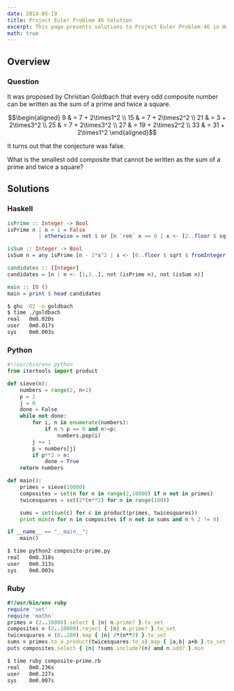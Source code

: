 ```yaml
---
date: 2014-05-19
title: Project Euler Problem 46 Solution
excerpt: This page presents solutions to Project Euler Problem 46 in Haskell, Python and Ruby.
math: true
---
```



## Overview


### Question

It was proposed by Christian Goldbach that every odd composite number
can be written as the sum of a prime and twice a square.

$$\begin{aligned}
9 & = 7 + 2\times1^2 \\
15 & = 7 + 2\times2^2 \\
21 & = 3 + 2\times3^2 \\
25 & = 7 + 2\times3^2 \\
27 & = 19 + 2\times2^2 \\
33 & = 31 + 2\times1^2
\end{aligned}$$

It turns out that the conjecture was false.

What is the smallest odd composite that cannot be written as the sum of
a prime and twice a square?






## Solutions

### Haskell

```haskell
isPrime :: Integer -> Bool
isPrime n | n < 1 = False
          | otherwise = not $ or [n `rem` x == 0 | x <- [2..floor $ sqrt $ fromIntegral n]]

isSum :: Integer -> Bool
isSum n = any isPrime [n - 2*s^2 | s <- [0..floor $ sqrt $ fromInteger n]]

candidates :: [Integer]
candidates = [n | n <- [1,3..], not (isPrime n), not (isSum n)]

main :: IO ()
main = print $ head candidates
```


```bash
$ ghc -O2 -o goldbach
$ time ./goldbach
real   0m0.020s
user   0m0.017s
sys    0m0.003s
```



### Python

```python
#!/usr/bin/env python
from itertools import product

def sieve(n):
    numbers = range(2, n+1)
    p = 2
    j = 0
    done = False
    while not done:
        for i, n in enumerate(numbers):
            if n % p == 0 and n!=p:
                numbers.pop(i)
        j += 1
        p = numbers[j]
        if p**2 > n:
            done = True
    return numbers

def main():
    primes = sieve(10000)
    composites = set(n for n in range(2,10000) if n not in primes)
    twicesquares = set(2*(n**2) for n in range(100))

    sums = set(sum(c) for c in product(primes, twicesquares))
    print min(n for n in composites if n not in sums and n % 2 != 0)

if __name__ == "__main__":
    main()
```


```bash
$ time python2 composite-prime.py
real   0m0.318s
user   0m0.313s
sys    0m0.003s
```



### Ruby

```ruby
#!/usr/bin/env ruby
require 'set'
require 'mathn'
primes = (2..10000).select { |n| n.prime? }.to_set
composites = (2..10000).reject { |n| n.prime? }.to_set
twicesquares = (0..100).map { |n| 2*(n**2) }.to_set
sums = primes.to_a.product(twicesquares.to_a).map { |a,b| a+b }.to_set
puts composites.select { |n| !sums.include?(n) and n.odd? }.min
```


```bash
$ time ruby composite-prime.rb
real   0m0.236s
user   0m0.227s
sys    0m0.007s
```


